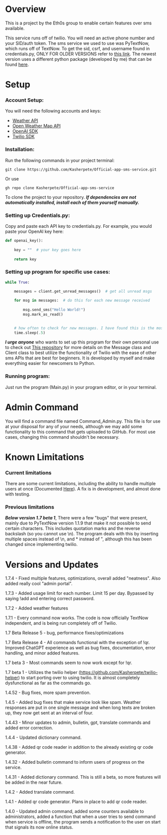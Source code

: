 # Overview
This is a project by the Eth0s group to enable certain features over sms available.

This service runs off of twilio. You will need an active phone number and your SID/auth token.
The sms service we used to use was PyTextNow, which runs off of TextNow. To get the sid, csrf, and username found in
credentials.py, ONLY FOR OLDER VERSIONS refer to [this link](https://github.com/leogomezz4t/PyTextNow_API). The newest
version uses a different python package (developed by me) that can be found
[here](https://github.com/Kasherpete/twilio-helper).
 
# Setup
### Account Setup:
You will need the following accounts and keys:  
* [Weather API](https://weatherapi.com)
* [Open Weather Map API](https://openweathermap.com/)
* [OpenAI SDK](https://openai.com)
* [Twilio SDK](https://twilio.com)
### Installation:
Run the following commands in your project terminal:

`git clone https://github.com/Kasherpete/Official-app-sms-service.git`

Or use

`gh repo clone Kasherpete/Official-app-sms-service`

To clone the project to your repository. ***If dependencies are not automatically installed, install each of them
yourself manually.***
### Setting up Credentials.py:

Copy and paste each API key to credentials.py. For example, you would paste your OpenAI key here:

```python
def openai_key():
 
    key = ""  # your key goes here
    
    return key
```
### Setting up program for specific use cases:
```python
while True:

    messages = client.get_unread_messages()  # get all unread msgs
    
    for msg in messages:  # do this for each new message received
     
        msg.send_sms("Hello World!")
        msg.mark_as_read()
            

    # how often to check for new messages. I have found this is the most stable, keep on this number if you can.
    time.sleep(.5)

```
_**I urge anyone**_ who wants to set up this program for their own personal use to check out
[This repository](https://github.com/Kasherpete/twilio-helper) for more details on the Message class and Client class
to best utilize the functionality of Twilio with the ease of other sms APIs that are best for beginners. It is
developed by myself and make everything easier for newcomers to Python.
### Running program:
Just run the program (Main.py) in your program editor, or in your terminal.

# Admin Command
You will find a command file named Command_Admin.py. This file is for use at your disposal for any of your needs,
although we may add some functionality to this command that gets uploaded to GitHub. For most use cases, changing this
command shouldn't be necessary.
# Known Limitations
### Current limitations
There are some current limitations, including the ability to handle multiple users at once (Documented
[Here](https://github.com/Kasherpete/Official-app-sms-service/issues/2)). A fix is in development, and almost done with testing.
### Previous limitations
**_Below version 1.7 beta 1_**, There were a few "bugs" that were present, mainly due to PyTextNow version 1.1.9 that
make it not possible to send certain characters. This includes quotation marks and the reverse backslash (so you cannot
use \n). The program deals with this by inserting multiple spaces instead of \n, and * instead of ", although this has
been changed since implementing twilio.
# Versions and Updates
1.7.4 - Fixed multiple features, optimizations, overall added "neatness". Also added really cool "admin portal".

1.7.3 - Added usage limit for each number. Limit 15 per day. Bypassed by saying !add and entering correct password.

1.7.2 - Added weather features

1.7.1 - Every command now works. The code is now officially TextNow independent, and is being run completely off of
Twilio.

1.7 Beta Release 5 - bug, performance fixes/optimizations

1.7 Beta Release 4 - All commands functional with the exception of !qr. Improved ChatGPT experience as well as bug
fixes, documentation, error handling, and minor added features.

1.7 beta 3 - Most commands seem to now work except for !qr.

1.7 beta 1 - Utilizes the twilio helper (https://github.com/Kasherpete/twilio-helper) to start porting over to using
twilio. It is almost completely dysfunctional as far as the commands go.

1.4.52 - Bug fixes, more spam prevention.

1.4.5 - Added bug fixes that make service look like spam. Weather responses are put in one single message and when
long texts are broken up, they now get sent at an interval of four.

1.4.43 - Minor updates to admin, bulletin, gpt, translate commands and added error correction.

1.4.4 - Updated dictionary command.

1.4.38 - Added qr code reader in addition to the already existing qr code generator.

1.4.32 - Added bulletin command to inform users of progress on the service.

1.4.31 - Added dictionary command. This is still a beta, so more features will be added in the near future.

1.4.2 - Added translate command.

1.4.1 - Added qr code generator. Plans in place to add qr code reader.

1.4.0  -  Updated admin command, added some counters available to administrators, added a function that when a user 
tries to send command when service is offline, the program sends a notification to the user on start that signals its
now online status.

